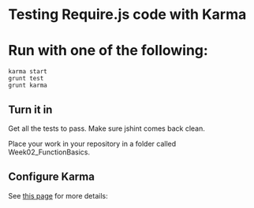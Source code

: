 Testing Require.js code with Karma
==================================

# Run with one of the following:

    karma start
    grunt test
    grunt karma

## Turn it in

Get all the tests to pass. Make sure jshint comes back clean.

Place your work in your repository in a folder called Week02_FunctionBasics.

## Configure Karma

See [this page][requirejs] for more details:

[requirejs]: http://karma-runner.github.io/0.8/plus/RequireJS.html
